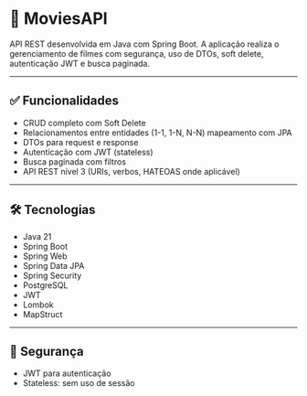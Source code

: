 # 🎥 MoviesAPI

API REST desenvolvida em Java com Spring Boot. A aplicação realiza o gerenciamento de filmes com segurança, uso de DTOs, soft delete, autenticação JWT e busca paginada.

---

## ✅ Funcionalidades

- CRUD completo com Soft Delete
- Relacionamentos entre entidades (1-1, 1-N, N-N) mapeamento com JPA
- DTOs para request e response
- Autenticação com JWT (stateless)
- Busca paginada com filtros
- API REST nível 3 (URIs, verbos, HATEOAS onde aplicável)


---

## 🛠️ Tecnologias

- Java 21  
- Spring Boot  
- Spring Web  
- Spring Data JPA  
- Spring Security  
- PostgreSQL  
- JWT  
- Lombok   
- MapStruct 

---

## 🔐 Segurança

- JWT para autenticação
- Stateless: sem uso de sessão

